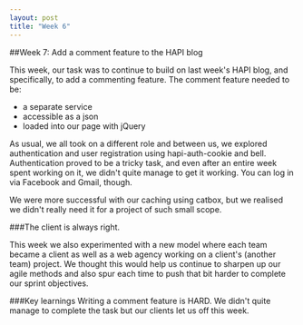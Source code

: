 ```yaml
---
layout: post
title: "Week 6"
---
```


##Week 7: Add a comment feature to the HAPI blog

This week, our task was to continue to build on last week's HAPI blog, and specifically, to add a commenting feature. The comment feature needed to be:
- a separate service
- accessible as a json
- loaded into our page with jQuery

As usual, we all took on a different role and between us, we explored authentication and user registration using hapi-auth-cookie and bell. Authentication proved to be a tricky task, and even after an entire week spent working on it, we didn't quite manage to get it working. You can log in via Facebook and Gmail, though. 

We were more successful with our caching using catbox, but we realised we didn't really need it for a project of such small scope. 

###The client is always right.

This week we also experimented with a new model where each team became a client as well as a web agency working on a client's (another team) project. We thought this would help us continue to sharpen up our agile methods and also spur each time to push that bit harder to complete our sprint objectives. 

###Key learnings
Writing a comment feature is HARD. We didn't quite manage to complete the task but our clients let us off this week. 


